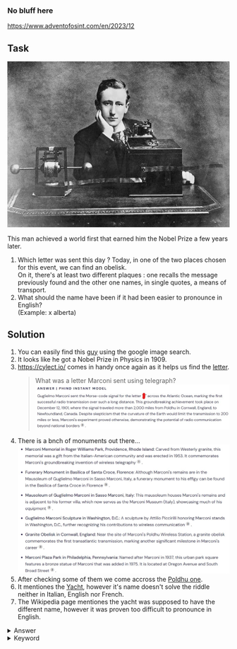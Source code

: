 ### No bluff here

https://www.adventofosint.com/en/2023/12

## Task

![Engineer](assets/photo12.jpg)  

This man achieved a world first that earned him the Nobel Prize a few years later.  
1. Which letter was sent this day ?
Today, in one of the two places chosen for this event, we can find an obelisk.  
On it, there's at least two different plaques : one recalls the message previously found and the other one names, in single quotes, a means of transport.  
2. What should the name have been if it had been easier to pronounce in English?  
(Example: x alberta)

## Solution

1. You can easily find this [guy](https://en.wikipedia.org/wiki/Guglielmo_Marconi) using the google image search.  
2. It looks like he got a Nobel Prize in Physics in 1909.  
3. https://cylect.io/ comes in handy once again as it helps us find the [letter](https://www.history.com/this-day-in-history/marconi-sends-first-atlantic-wireless-transmission).
    > What was a letter Marconi sent using telegraph?
![Letter](assets/letter.jpg)  
4. There is a bnch of monuments out there...  
![Monuments](assets/monuments.jpg)  
5. After checking some of them we come accross the [Poldhu one]((https://commons.wikimedia.org/wiki/File:Marconi_monument_at_Poldhu_%287970%29.jpg)).  
6. It mentiones the [Yacht](https://en.wikipedia.org/wiki/Elettra_(1904_ship)), however it's name doesn't solve the riddle neither in Italian, English nor French.   
7. The Wikipedia page mentiones the yacht was supposed to have the different name, however it was proven too difficult to pronounce in English.

<details><summary>Answer</summary>s Scintilla</details>

<details><summary>Keyword</summary>Doudoune en mousse</details>